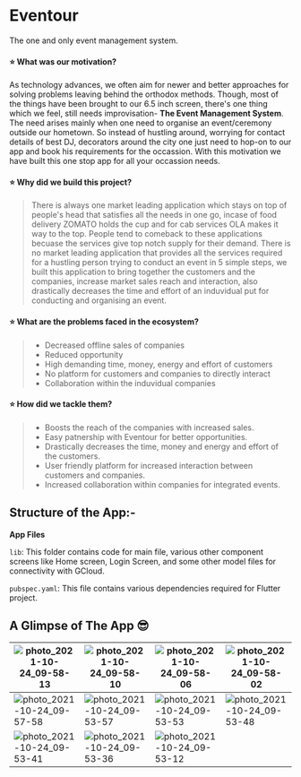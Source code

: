 # Eventour
The one and only event management system.

#### ⭐ What was our motivation?
As technology advances, we often aim for newer and better approaches for solving problems leaving behind the orthodox methods. Though, most of the things have been brought to our 6.5 inch screen, there's one thing which we feel, still needs improvisation- **The Event Management System**. The need arises mainly when one need to organise an event/ceremony outside our hometown. So instead of hustling around, worrying for contact details of best DJ, decorators around the city one just need to hop-on to our app and book his requirements for the occassion. With this motivation we have built this one stop app for all your occassion needs.

#### ⭐ Why did we build this project?
>There is always one market leading application which stays on top of people's head that satisfies all the needs in one go, incase of food delivery ZOMATO holds the cup and for cab services OLA makes it way to the top. People tend to comeback to these applications becuase the services give top notch supply for their demand.
>  There is no market leading application that provides all the services required for a hustling person trying to conduct an event in 5 simple steps, we built this application to bring together the customers and the companies, increase market sales reach and interaction, also drastically decreases the time and effort of an induvidual put for conducting and organising an event.

#### ⭐ What are the problems faced in the ecosystem?
>- Decreased offline sales of companies  
>- Reduced opportunity 
>- High demanding time, money, energy and effort of customers 
>- No platform for customers and companies to directly interact
>- Collaboration within the induvidual companies 

#### ⭐ How did we tackle them?
>- Boosts the reach of the companies with increased sales.
>- Easy patnership with Eventour for better opportunities.
>- Drastically decreases the time, money and energy and effort of the customers.
>- User friendly platform for increased interaction between customers and companies.
>- Increased collaboration within companies for integrated events.

## Structure of the App:-
**App Files**

`lib`: This folder contains code for main file, various other component screens like Home screen, Login Screen, and some other model files for connectivity with GCloud.

`pubspec.yaml`: This file contains various dependencies required for Flutter project.

## A Glimpse of The App 😎
 ![photo_2021-10-24_09-58-13](https://user-images.githubusercontent.com/78701779/138580766-3079601e-c41e-4ac2-bd20-ac88a4390428.jpg) | ![photo_2021-10-24_09-58-10](https://user-images.githubusercontent.com/78701779/138580779-dce4f891-df76-48ad-9b2b-e92ef9200a90.jpg) | ![photo_2021-10-24_09-58-06](https://user-images.githubusercontent.com/78701779/138580787-1dcbfe4d-8f05-476e-a56d-d2935bb57dfc.jpg) | ![photo_2021-10-24_09-58-02](https://user-images.githubusercontent.com/78701779/138580798-9819bc78-74ff-4414-8377-122557ac300b.jpg) |
| --- | --- | --- | --- |
| ![photo_2021-10-24_09-57-58](https://user-images.githubusercontent.com/78701779/138580830-55ef0f80-01ac-4c47-93ff-117f5bd3156b.jpg) | ![photo_2021-10-24_09-53-57](https://user-images.githubusercontent.com/78701779/138580834-63d514b0-1703-4206-9566-2a0a5507bd01.jpg) | ![photo_2021-10-24_09-53-53](https://user-images.githubusercontent.com/78701779/138580837-afaa0ecb-052c-44fe-8a7d-91dc89e4b3b5.jpg) | ![photo_2021-10-24_09-53-48](https://user-images.githubusercontent.com/78701779/138580847-412c81ef-05af-4e81-8bf9-58c00c9e4f49.jpg) |
| ![photo_2021-10-24_09-53-41](https://user-images.githubusercontent.com/78701779/138580855-0b72be46-80a5-47bc-b7b4-eb708b569083.jpg) | ![photo_2021-10-24_09-53-36](https://user-images.githubusercontent.com/78701779/138580857-3f0beac2-b145-47ae-8f6b-e69d3569e1e1.jpg) | ![photo_2021-10-24_09-53-12](https://user-images.githubusercontent.com/78701779/138580862-c02ad97f-4f21-4fad-9e68-3fb6aa15d067.jpg) | |
